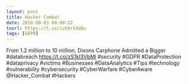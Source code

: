 ```yaml
---
layout: post
title: Hacker Combat
date: 2018-08-03 00:00:22
tourl: https://t.co/iut6rbXdAu
tags: [GDPR]
---
```

From 1.2 million to 10 million, Dixons Carphone Admitted a Bigger #databreach https://t.co/zS1kl3VbMj
#security #GDPR #DataProtection #dataprivacy #victims #Businesses #DataAnalytics #Tips #technology #vulnerability #cybersecurity #CyberWarfare #CyberAware @Hacker_Combat #Hackers